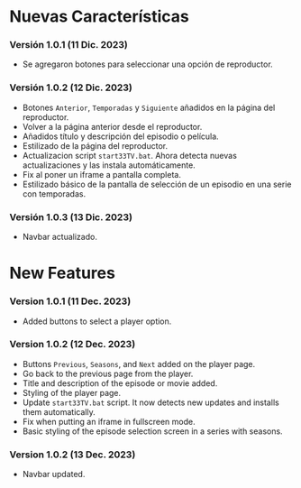 
# Nuevas Características
### **Versión 1.0.1 (11 Dic. 2023)**
- Se agregaron botones para seleccionar una opción de reproductor.

### **Versión 1.0.2 (12 Dic. 2023)**
- Botones `Anterior`, `Temporadas` y `Siguiente` añadidos en la página del reproductor.
- Volver a la página anterior desde el reproductor.
- Añadidos título y descripción del episodio o película.
- Estilizado de la página del reproductor.
- Actualizacion script `start33TV.bat`. Ahora detecta nuevas actualizaciones y las instala automáticamente.
- Fix al poner un iframe a pantalla completa.
- Estilizado básico de la pantalla de selección de un episodio en una serie con temporadas.

### **Versión 1.0.3 (13 Dic. 2023)**
- Navbar actualizado.

# New Features

### Version 1.0.1 (11 Dec. 2023)
- Added buttons to select a player option.

### Version 1.0.2 (12 Dec. 2023)
- Buttons `Previous`, `Seasons`, and `Next` added on the player page.
- Go back to the previous page from the player.
- Title and description of the episode or movie added.
- Styling of the player page.
- Update `start33TV.bat` script. It now detects new updates and installs them automatically.
- Fix when putting an iframe in fullscreen mode.
- Basic styling of the episode selection screen in a series with seasons.

### Version 1.0.2 (13 Dec. 2023)
- Navbar updated.
